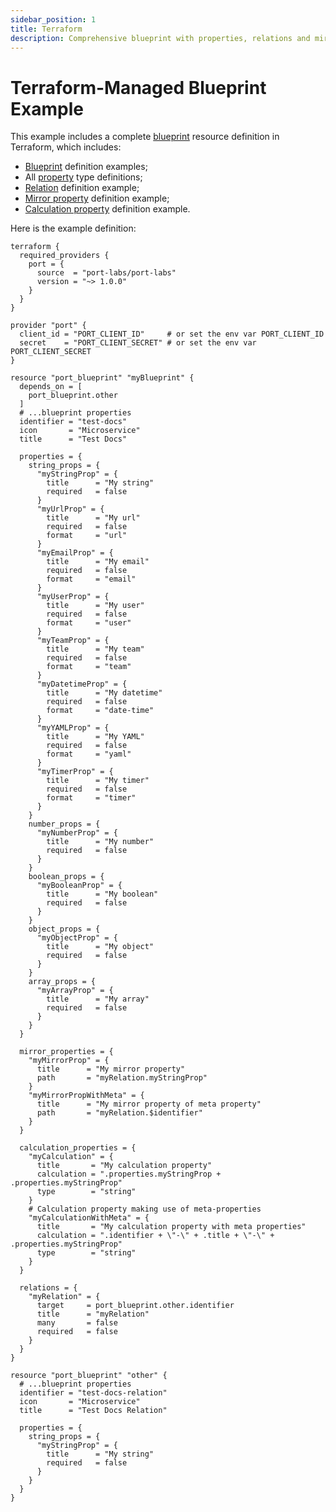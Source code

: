 ```yaml
---
sidebar_position: 1
title: Terraform
description: Comprehensive blueprint with properties, relations and mirror properties
---
```


# Terraform-Managed Blueprint Example

This example includes a complete [blueprint](/build-your-software-catalog/customize-integrations/configure-data-model/setup-blueprint/setup-blueprint.md) resource definition in Terraform, which includes:

- [Blueprint](/build-your-software-catalog/customize-integrations/configure-data-model/setup-blueprint/setup-blueprint.md?definition=tf#configure-blueprints-in-port) definition examples;
- All [property](/build-your-software-catalog/customize-integrations/configure-data-model/setup-blueprint/properties/properties.md) type definitions;
- [Relation](/build-your-software-catalog/customize-integrations/configure-data-model/relate-blueprints/relate-blueprints.md?definition=tf#configure-relations-in-port) definition example;
- [Mirror property](/build-your-software-catalog/customize-integrations/configure-data-model/setup-blueprint/properties/mirror-property/mirror-property.md) definition example;
- [Calculation property](/build-your-software-catalog/customize-integrations/configure-data-model/setup-blueprint/properties/calculation-property/calculation-property.md) definition example.

Here is the example definition:

```hcl showLineNumbers
terraform {
  required_providers {
    port = {
      source  = "port-labs/port-labs"
      version = "~> 1.0.0"
    }
  }
}

provider "port" {
  client_id = "PORT_CLIENT_ID"     # or set the env var PORT_CLIENT_ID
  secret    = "PORT_CLIENT_SECRET" # or set the env var PORT_CLIENT_SECRET
}

resource "port_blueprint" "myBlueprint" {
  depends_on = [
    port_blueprint.other
  ]
  # ...blueprint properties
  identifier = "test-docs"
  icon       = "Microservice"
  title      = "Test Docs"

  properties = {
    string_props = {
      "myStringProp" = {
        title      = "My string"
        required   = false
      }
      "myUrlProp" = {
        title      = "My url"
        required   = false
        format     = "url"
      }
      "myEmailProp" = {
        title      = "My email"
        required   = false
        format     = "email"
      }
      "myUserProp" = {
        title      = "My user"
        required   = false
        format     = "user"
      }
      "myTeamProp" = {
        title      = "My team"
        required   = false
        format     = "team"
      }
      "myDatetimeProp" = {
        title      = "My datetime"
        required   = false
        format     = "date-time"
      }
      "myYAMLProp" = {
        title      = "My YAML"
        required   = false
        format     = "yaml"
      }
      "myTimerProp" = {
        title      = "My timer"
        required   = false
        format     = "timer"
      }
    }
    number_props = {
      "myNumberProp" = {
        title      = "My number"
        required   = false
      }
    }
    boolean_props = {
      "myBooleanProp" = {
        title      = "My boolean"
        required   = false
      }
    }
    object_props = {
      "myObjectProp" = {
        title      = "My object"
        required   = false
      }
    }
    array_props = {
      "myArrayProp" = {
        title      = "My array"
        required   = false
      }
    }
  }

  mirror_properties = {
    "myMirrorProp" = {
      title      = "My mirror property"
      path       = "myRelation.myStringProp"
    }
    "myMirrorPropWithMeta" = {
      title      = "My mirror property of meta property"
      path       = "myRelation.$identifier"
    }
  }

  calculation_properties = {
    "myCalculation" = {
      title       = "My calculation property"
      calculation = ".properties.myStringProp + .properties.myStringProp"
      type        = "string"
    }
    # Calculation property making use of meta-properties
    "myCalculationWithMeta" = {
      title       = "My calculation property with meta properties"
      calculation = ".identifier + \"-\" + .title + \"-\" + .properties.myStringProp"
      type        = "string"
    }
  }

  relations = {
    "myRelation" = {
      target     = port_blueprint.other.identifier
      title      = "myRelation"
      many       = false
      required   = false
    }
  }
}

resource "port_blueprint" "other" {
  # ...blueprint properties
  identifier = "test-docs-relation"
  icon       = "Microservice"
  title      = "Test Docs Relation"

  properties = {
    string_props = {
      "myStringProp" = {
        title      = "My string"
        required   = false
      }
    }
  }
}
```
